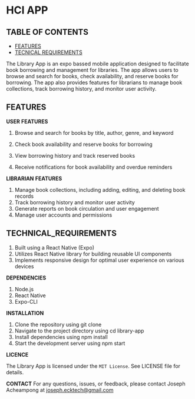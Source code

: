 # HCI APP

## TABLE OF CONTENTS
- [FEATURES](#FEATURES)
- [TECNICAL REQUIREMENTS](#TECHNICAL_REQUIREMENTS)

The Library App is an expo bassed mobile application designed to facilitate book borrowing and management for libraries.
The app allows users to browse and search for books, check availability, and reserve books for borrowing. 
The app also provides features for librarians to manage book collections, track borrowing history, and monitor user activity.

## FEATURES

**USER** **FEATURES**

1. Browse and search for books by title, author, genre, and keyword
2. Check book availability and reserve books for borrowing
3. View borrowing history and track reserved books

4. Receive notifications for book availability and overdue reminders

**LIBRARIAN** **FEATURES**

1. Manage book collections, including adding, editing, and deleting book records
2. Track borrowing history and monitor user activity
3. Generate reports on book circulation and user engagement
4. Manage user accounts and permissions

## TECHNICAL_REQUIREMENTS

1. Built using a React Native (Expo)
2. Utilizes React Native library for building reusable UI components
3. Implements responsive design for optimal user experience on various devices

**DEPENDENCIES**

1. Node.js
2. React Native
3. Expo-CLI

**INSTALLATION**

1. Clone the repository using git clone <repository-url>
2. Navigate to the project directory using cd library-app
3. Install dependencies using npm install
4. Start the development server using npm start

**LICENCE**

The Library App is licensed under the `MIT License`. See LICENSE file for details.

**CONTACT**
For any questions, issues, or feedback, please contact Joseph Acheampong at joseph.ecktech@gmail.com

   
